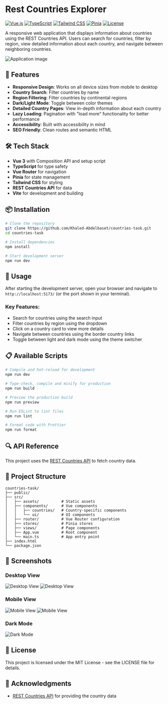 # Rest Countries Explorer

[![Vue.js](https://img.shields.io/badge/Vue.js-v3.5-4FC08D?logo=vue.js&logoColor=white)](https://vuejs.org/)
[![TypeScript](https://img.shields.io/badge/TypeScript-5.8-3178C6?logo=typescript&logoColor=white)](https://www.typescriptlang.org/)
[![Tailwind CSS](https://img.shields.io/badge/Tailwind_CSS-v4.1-38B2AC?logo=tailwind-css&logoColor=white)](https://tailwindcss.com/)
[![Pinia](https://img.shields.io/badge/Pinia-v3.0-yellow?logo=vue.js&logoColor=white)](https://pinia.vuejs.org/)
[![License](https://img.shields.io/badge/License-MIT-blue.svg)](LICENSE)

A responsive web application that displays information about countries using the REST Countries API. Users can search for countries, filter by region, view detailed information about each country, and navigate between neighboring countries.

![Application image](https://github.com/user-attachments/assets/8c030171-4242-464f-ac02-acaa5fbb7a95)

## 🌟 Features

- **Responsive Design**: Works on all device sizes from mobile to desktop
- **Country Search**: Filter countries by name
- **Region Filtering**: Filter countries by continental regions
- **Dark/Light Mode**: Toggle between color themes
- **Detailed Country Pages**: View in-depth information about each country
- **Lazy Loading**: Pagination with "load more" functionality for better performance
- **Accessibility**: Built with accessibility in mind
- **SEO Friendly**: Clean routes and semantic HTML

## 🛠️ Tech Stack

- **Vue 3** with Composition API and setup script
- **TypeScript** for type safety
- **Vue Router** for navigation
- **Pinia** for state management
- **Tailwind CSS** for styling
- **REST Countries API** for data
- **Vite** for development and building

## 📦 Installation

```bash
# Clone the repository
git clone https://github.com/Khaled-Abdelbaset/countries-task.git
cd countries-task

# Install dependencies
npm install

# Start development server
npm run dev
```

## 🚀 Usage

After starting the development server, open your browser and navigate to `http://localhost:5173/` (or the port shown in your terminal).

### Key Features:

- Search for countries using the search input
- Filter countries by region using the dropdown
- Click on a country card to view more details
- Navigate between countries using the border country links
- Toggle between light and dark mode using the theme switcher

## 📋 Available Scripts

```bash
# Compile and hot-reload for development
npm run dev

# Type-check, compile and minify for production
npm run build

# Preview the production build
npm run preview

# Run ESLint to lint files
npm run lint

# Format code with Prettier
npm run format
```

## 🔍 API Reference

This project uses the [REST Countries API](https://restcountries.com/) to fetch country data.

## 🧩 Project Structure

```
countries-task/
├── public/
├── src/
│   ├── assets/          # Static assets
│   ├── components/      # Vue components
│   │   ├── countries/   # Country-specific components
│   │   └── ui/          # UI components
│   ├── router/          # Vue Router configuration
│   ├── stores/          # Pinia stores
│   ├── views/           # Page components
│   ├── App.vue          # Root component
│   └── main.ts          # App entry point
├── index.html
└── package.json
```

## 📱 Screenshots

### Desktop View

![Desktop View](https://github.com/user-attachments/assets/5a422dbf-c20c-4f81-9e1a-45e9d7bee6e9)
![Desktop View](https://github.com/user-attachments/assets/8c030171-4242-464f-ac02-acaa5fbb7a95)

### Mobile View

![Mobile View](https://github.com/user-attachments/assets/4f858760-ff70-479c-8da5-73c70d3f29f8)
![Mobile View](https://github.com/user-attachments/assets/1d0a9454-e1f9-4e98-95a4-3a71d0cd752e)


### Dark Mode

![Dark Mode](https://github.com/user-attachments/assets/d6a591da-aab3-4426-a451-edc36a2bfa00)


## 📄 License

This project is licensed under the MIT License - see the LICENSE file for details.

## 🙏 Acknowledgments

- [REST Countries API](https://restcountries.com/) for providing the country data
